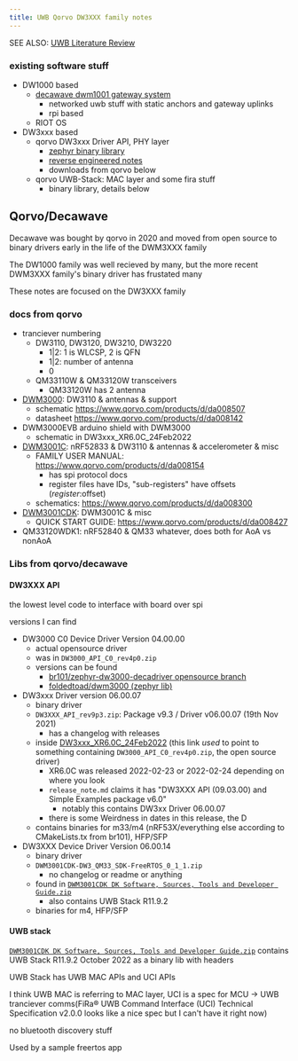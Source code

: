 ```yaml
---
title: UWB Qorvo DW3XXX family notes
---
```


SEE ALSO: [UWB Literature Review](../uwb-lit-review)

### existing software stuff
* DW1000 based
  * [decawave dwm1001 gateway system](https://www.qorvo.com/products/d/da007973)
    * networked uwb stuff with static anchors and gateway uplinks
    * rpi based
  * RIOT OS
* DW3xxx based
  * qorvo DW3xxx Driver API, PHY layer
    * [zephyr binary library](https://github.com/br101/zephyr-dw3000-decadriver)
    * [reverse engineered notes](https://gist.github.com/egnor/455d510e11c22deafdec14b09da5bf54)
    * downloads from qorvo below
  * qorvo UWB-Stack: MAC layer and some fira stuff
    * binary library, details below


## Qorvo/Decawave
Decawave was bought by qorvo in 2020 and moved from open source to binary
drivers early in the life of the DWM3XXX family

The DW1000 family was well recieved by many, but the more recent DWM3XXX
family's binary driver has frustated many

These notes are focused on the DW3XXX family

### docs from qorvo
* tranciever numbering
  * DW3110, DW3120, DW3210, DW3220
    * 1|2: 1 is WLCSP, 2 is QFN
    * 1|2: number of antenna
    * 0
  * QM33110W & QM33120W transceivers
    * QM33120W has 2 antenna
* [DWM3000](https://www.qorvo.com/products/p/DWM3000): DW3110 & antennas &
  support
  * schematic https://www.qorvo.com/products/d/da008507
  * datasheet https://www.qorvo.com/products/d/da008142
* DWM3000EVB arduino shield with DWM3000
  * schematic in DW3xxx_XR6.0C_24Feb2022
* [DWM3001C](https://www.qorvo.com/products/p/DWM3001C): nRF52833 & DW3110 &
  antennas & accelerometer & misc
  * FAMILY USER MANUAL: https://www.qorvo.com/products/d/da008154
    * has spi protocol docs
    * register files have IDs, "sub-registers" have offsets ($register:$offset)
  * schematics: https://www.qorvo.com/products/d/da008300
* [DWM3001CDK](https://www.qorvo.com/products/p/DWM3001CDK): DWM3001C & misc
  * QUICK START GUIDE: https://www.qorvo.com/products/d/da008427
* QM33120WDK1: nRF52840 & QM33 whatever, does both for AoA vs nonAoA

### Libs from qorvo/decawave
#### DW3XXX API
the lowest level code to interface with board over spi

versions I can find
* DW3000 C0 Device Driver Version 04.00.00
  * actual opensource driver
  * was in `DW3000_API_C0_rev4p0.zip`
  * versions can be found
    * [br101/zephyr-dw3000-decadriver opensource branch](https://github.com/br101/zephyr-dw3000-decadriver/tree/opensource)
    * [foldedtoad/dwm3000 (zephyr lib)](https://github.com/foldedtoad/dwm3000)
* DW3xxx Driver version 06.00.07
  * binary driver
  * `DW3XXX_API_rev9p3.zip`: Package v9.3 / Driver v06.00.07  (19th Nov 2021)
    * has a changelog with releases
  * inside [DW3xxx_XR6.0C_24Feb2022](https://www.qorvo.com/products/d/da007992) (this link *used* to point to something containing `DW3000_API_C0_rev4p0.zip`, the open source driver)
    * XR6.0C was released 2022-02-23 or 2022-02-24 depending on where you look
    * `release_note.md` claims it has "DW3XXX API (09.03.00) and Simple Examples package v6.0"
      * notably this contains DW3xx Driver 06.00.07
    * there is some Weirdness in dates in this release, the D
  * contains binaries for m33/m4 (nRF53X/everything else according to CMakeLists.tx from br101), HFP/SFP
* DW3XXX Device Driver Version 06.00.14
  * binary driver
  * `DWM3001CDK-DW3_QM33_SDK-FreeRTOS_0_1_1.zip`
    * no changelog or readme or anything
  * found in [`DWM3001CDK DK Software, Sources, Tools and Developer Guide.zip`](https://www.qorvo.com/products/d/da008604)
    * also contains UWB Stack R11.9.2
  * binaries for m4, HFP/SFP

#### UWB stack
[`DWM3001CDK DK Software, Sources, Tools and Developer Guide.zip`](https://www.qorvo.com/products/d/da008604)
contains UWB Stack R11.9.2 October 2022 as a binary lib with headers

UWB Stack has UWB MAC APIs and UCI APIs

I think UWB MAC is referring to MAC layer, UCI is a spec for MCU -> UWB tranciever comms(FiRa® UWB Command Interface (UCI) Technical Specification v2.0.0 looks like a nice spec but I can't have it right now)

no bluetooth discovery stuff

Used by a sample freertos app
